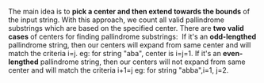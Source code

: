 The main idea is to **pick a center and then extend towards the bounds** of the input string. With this approach, we count all valid pallindrome substrings which are based on the specified center.
​
There are **two valid cases** of centers for finding pallindrome substrings:
​
If it's an **odd-lengthed** pallindrome string, then our centers will expand from same center and will match the criteria i=j. eg: for string "aba", center is i=j=1.
If it's an **even-lengthed** pallindrome string, then our centers will not expand from same center and will match the criteria i+1=j eg: for string "abba",i=1, j=2.
​